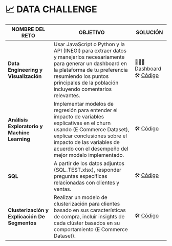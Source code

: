 # 📈 DATA CHALLENGE
| NOMBRE DEL RETO                 | OBJETIVO                                                                                                                                                                                                                 | SOLUCIÓN                                                                 |
|----------------------------------|----------------------------------------------------------------------------------------------------------------------------------------------------------------------------------------------------------------------------|---------------------------------------------------------------------------|
| **Data Engineering y Visualización** | Usar JavaScript o Python y la API (INEGI) para extraer datos y manejarlos necesariamente para generar un dashboard en la plataforma de tu preferencia resumiendo los puntos principales de la población incluyendo comentarios relevantes. | 👩🏻‍💻 [Dashboard](https://datachallenge-exercise1.streamlit.app/) 🛠️ [Código](https://github.com/miriamyi01/Data_Challenge/blob/main/Exercise_1/Dashboard.py)  |
| **Análisis Exploratorio y Machine Learning** | Implementar modelos de regresión para entender el impacto de variables explicativas en el churn usando (E Commerce Dataset), explicar conclusiones sobre el impacto de las variables de acuerdo con el desempeño del mejor modelo implementado. | 🛠️ [Código](https://github.com/miriamyi01/Data_Challenge/blob/main/Exercise_2/Regretion.ipynb)                                                                           |
| **SQL**                              | A partir de los datos adjuntos (SQL_TEST.xlsx), responder preguntas específicas relacionadas con clientes y ventas.                                                                                                       | 🛠️ [Código](https://github.com/miriamyi01/Data_Challenge/blob/main/Exercise_3/Queries.py)                                                                          |
| **Clusterización y Explicación De Segmentos** | Realizar un modelo de clusterización para clientes basado en sus características de compra, incluir insights de cada clúster basados en su comportamiento (E Commerce Dataset). | 🛠️ [Código](https://github.com/miriamyi01/Data_Challenge/blob/main/Exercise_2/Clustering.ipynb)                                                                     |
